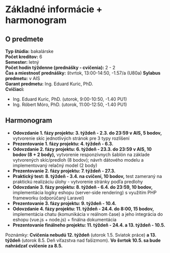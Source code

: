 # Základné informácie + harmonogram

## O predmete

**Typ štúdia:** bakalárske  
**Počet kreditov:** 6  
**Semester:** letný  
**Počet hodín týždenne (prednášky - cvičenia):** 2 - 2  
**Čas a miestnosť prednášky:**  štvrtok, 13:00-14:50, -1.57/a (U80a)
**Sylabus predmetu:** v AIS  
**Garant predmetu:** Ing. Eduard Kuric, PhD.  
**Cvičiaci:**  
* Ing. Eduard Kuric, PhD. (utorok, 9:00-10:50, -1.40 PU1)
* Ing. Róbert Móro, PhD. (utorok, 11:00-12:50, -1.40 PU1)


## Harmonogram 

* **Odovzdanie 1. fázy projektu: 3. týždeň - 2.3. do 23:59 v AIS, 5 bodov,** vytvorenie skíc jednotlivých stránok pre 3 typy rozlíšení
* **Prezentovanie 1. fázy projektu: 4. týždeň - 6.3.**
* **Odovzdanie 2. fázy projektu: 6. týždeň - 23.3. do 23:59 v AIS, 10 bodov (8 + 2 body),** vytvorenie responzívnych šablón na základe vytvorených skíc/predloh (8 bodov); návrh dátového modelu a implementovaný relačný model (2 body)
* **Prezentovanie 2. fázy projektu: 7. týždeň - 27.3.**
* **Praktický test: 8. týždeň - 3.4. na cvičení, 10 bodov,** test zameraný na praktickú realizáciu úlohy - vytvorenie stránky podľa predlohy
* **Odovzdanie 3. fázy projektu: 8. týždeň - 6.4. do 23:59, 10 bodov,** implementácia logiky eshopu (server-side rendering) s využitím PHP frameworku (odporúčaný Laravel)
* **Prezentovanie 3. fázy projektu: 9. týždeň - 10.4.**
* **Odovzdanie 4. fázy projektu: 11. týždeň - 24.4. do 8:00, 15 bodov,** implementácia chatu (komunikácia v reálnom čase) a jeho integrácia do eshopu (vue.js + node.js) + finálna dokumentácia
* **Prezentovanie finálneho projektu: 11. týždeň - 24.4. a 13. týždeň - 10.5.**

Poznámky: **Cvičenia nebudú 12. týždeň** (utorok 1.5. Sviatok práce) **a 13. týždeň** (utorok 8.5. Deň víťazstva nad fašizmom). **Vo švrtok 10.5. sa bude nahrádzať cvičenie za 8.5.**
 